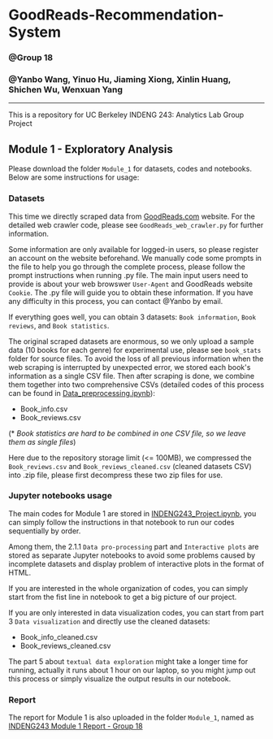 # GoodReads-Recommendation-System
### @Group 18 <br>
### @Yanbo Wang, Yinuo Hu, Jiaming Xiong, Xinlin Huang, Shichen Wu, Wenxuan Yang
---

This is a repository for UC Berkeley INDENG 243: Analytics Lab Group Project

## Module 1 - Exploratory Analysis

Please download the folder `Module_1` for datasets, codes and notebooks. Below are some instructions for usage:

### Datasets

This time we directly scraped data from [GoodReads.com](https://www.goodreads.com/) website. For the detailed web crawler code, please see `GoodReads_web_crawler.py` for further information.

Some information are only available for logged-in users, so please register an account on the website beforehand. We manually code some prompts in the file to help you go through the complete process, please follow the prompt instructions when running .py file. The main input users need to provide is about your web browswer `User-Agent` and GoodReads website `Cookie`. The .py file will guide you to obtain these information. If you have any difficulty in this process, you can contact @Yanbo by email. <br>

If everything goes well, you can obtain 3 datasets: `Book information`, `Book reviews`, and `Book statistics`.

The original scraped datasets are enormous, so we only upload a sample data (10 books for each genre) for experimental use, please see `book_stats` folder for source files. To avoid the loss of all previous information when the web scraping is interrupted by unexpected error, we stored each book's information as a single CSV file. Then after scraping is done, we combine them together into two comprehensive CSVs (detailed codes of this process can be found in [Data_preprocessing.ipynb](./Module_1/Data_preprocessing.ipynb)):
- Book_info.csv
- Book_reviews.csv

(* *Book statistics are hard to be combined in one CSV file, so we leave them as single files*)

Here due to the repository storage limit (<= 100MB), we compressed the `Book_reviews.csv` and `Book_reviews_cleaned.csv` (cleaned datasets CSV) into .zip file, please first decompress these two zip files for use.

### Jupyter notebooks usage

The main codes for Module 1 are stored in [INDENG243_Project.ipynb](./Module_1/INDENG243_Project.ipynb), you can simply follow the instructions in that notebook to run our codes sequentially by order.

Among them, the 2.1.1 `Data pro-processing` part and `Interactive plots` are stored as separate Jupyter notebooks to avoid some problems caused by incomplete datasets and display problem of interactive plots in the format of HTML. 

If you are interested in the whole organization of codes, you can simply start from the fist line in notebook to get a big picture of our project. 

If you are only interested in data visualization codes, you can start from part 3  `Data visualization` and directly use the cleaned datasets:
- Book_info_cleaned.csv
- Book_reviews_cleaned.csv

The part 5 about `textual data exploration` might take a longer time for running, actually it runs about 1 hour on our laptop, so you might jump out this process or simply visualize the output results in our notebook.

### Report

The report for Module 1 is also uploaded in the folder `Module_1`, named as [INDENG243 Module 1 Report - Group 18](./Module_1/INDENG243_Module1_Report_Group18.pdf)





